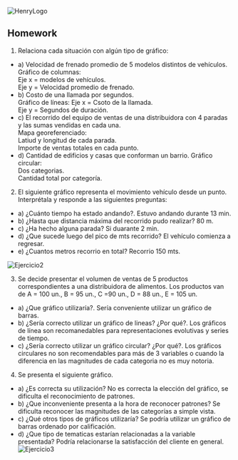 ![HenryLogo](https://d31uz8lwfmyn8g.cloudfront.net/Assets/logo-henry-white-lg.png)

## Homework

1. Relaciona cada situación con algún tipo de gráfico:
- a) Velocidad de frenado promedio de 5 modelos distintos de vehículos.<br>
Gráfico de columnas:<br>
Eje x = modelos de vehículos.<br>
Eje y = Velocidad promedio de frenado.<br>
- b) Costo de una llamada por segundos.<br>
Gráfico de líneas:
Eje x = Csoto de la llamada.<br>
Eje y = Segundos de duración.<br>
- c) El recorrido del equipo de ventas de una distribuidora con 4 paradas y las sumas vendidas en cada una.<br>
Mapa georeferenciado:<br>
Latiud y longitud de cada parada.<br>
Importe de ventas totales en cada punto.<br>
- d) Cantidad de edificios y casas que conforman un barrio.
Gráfico circular:<br>
Dos categorias.<br>
Cantidad total por categoría.<br>

2. El siguiente gráfico representa el movimiento vehículo desde un punto. Interprétala y responde a las siguientes preguntas:
- a) ¿Cuánto tiempo ha estado andando?. Estuvo andando durante 13 min.
- b) ¿Hasta que distancia máxima del recorrido pudo realizar? 80 m. 
- c) ¿Ha hecho alguna parada? Si duarante 2 min.
- d) ¿Que sucede luego del pico de mts recorrido? El vehículo comienza a regresar.
- e) ¿Cuantos metros recorrio en total? Recorrio 150 mts.

![Ejercicio2](/_src/assets/ejer2.PNG)

3. Se decide presentar el volumen de ventas de 5 productos correspondientes a una distribuidora de alimentos. Los productos van de A = 100 un., B = 95 un., C =90 un., D = 88 un., E = 105 un.
 - a) ¿Que gráfico utilizaría?. Sería conveniente utilizar un gráfico de barras.
 - b) ¿Sería correcto utilizar un gráfico de lineas? ¿Por qué?. Los gráficos de línea son recomanedables para representaciones evolutivas y series de tiempo.
 - c) ¿Sería correcto utilizar un gráfico circular? ¿Por qué?. Los gráficos circulares no son recomendables para más de 3 variables o cuando la diferencia en las magnitudes de cada categoria no es muy notoria. 
 
4. Se presenta el siguiente gráfico. 
 - a) ¿Es correcta su utilización? No es correcta la elección del gráfico, se dificulta el reconocimiento de patrones.
 - b) ¿Que inconveniente presenta a la hora de reconocer patrones? Se dificulta reconocer las magnitudes de las categorías a simple vista.
 - c) ¿Qué otros tipos de gráficos utilizaría? Se podría utilizar un gráfico de barras ordenado por calificación.
 - d) ¿Que tipo de tematicas estarían relacionadas a la variable presentada? Podría relacionarse la satisfacción del cliente en general.
 ![Ejercicio3](/_src/assets/ejer3.PNG)
